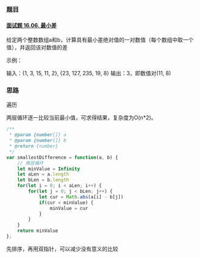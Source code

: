 ### 题目

#### [面试题 16.06. 最小差](https://leetcode-cn.com/problems/smallest-difference-lcci/)

给定两个整数数组a和b，计算具有最小差绝对值的一对数值（每个数组中取一个值），并返回该对数值的差

示例：

输入：{1, 3, 15, 11, 2}, {23, 127, 235, 19, 8}
输出：3，即数值对(11, 8)

### 思路

遍历

两层循环逐一比较当前最小值，可求得结果，复杂度为O(n*2)。

```js
/**
 * @param {number[]} a
 * @param {number[]} b
 * @return {number}
 */
var smallestDifference = function(a, b) {
    // 两层循环
    let minValue = Infinity
    let aLen = a.length
    let bLen = b.length
    for(let i = 0; i < aLen; i++) {
        for(let j = 0; j < bLen; j++) {
            let cur = Math.abs(a[i] - b[j])
            if(cur < minValue) {
                minValue = cur
            }
        }
    }
    return minValue
};
```

先排序，再用双指针，可以减少没有意义的比较



